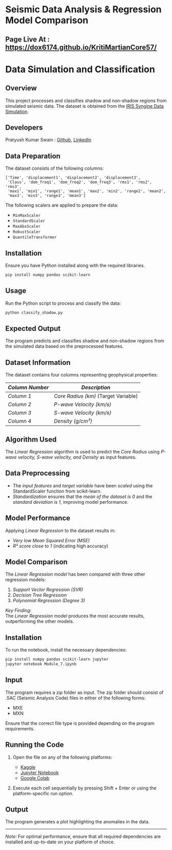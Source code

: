 # Seismic Data Analysis & Regression Model Comparison

## Page Live At : https://dox6174.github.io/KritiMartianCore57/

# Data Simulation and Classification

## Overview
This project processes and classifies shadow and non-shadow regions from simulated seismic data. The dataset is obtained from the [IRIS Syngine Data Simulation](https://ds.iris.edu/ds/products/syngine/).

## Developers

Pratyush Kumar Swain : [Github](https://github.com/Pratyush439), [LinkedIn](https://www.linkedin.com/in/pratyush-kumar-swain-2313482a5/)



## Data Preparation
The dataset consists of the following columns:

```
['Time', 'displacement1', 'displacement2', 'displacement3',
 'Class', 'dom_freq1', 'dom_freq2', 'dom_freq3', 'rms1', 'rms2', 'rms3',
 'max1', 'min1', 'range1', 'mean1', 'max2', 'min2', 'range2', 'mean2',
 'max3', 'min3', 'range3', 'mean3']
```

The following scalers are applied to prepare the data:
- `MinMaxScaler`
- `StandardScaler`
- `MaxAbsScaler`
- `RobustScaler`
- `QuantileTransformer`

## Installation
Ensure you have Python installed along with the required libraries.

```sh
pip install numpy pandas scikit-learn
```

## Usage
Run the Python script to process and classify the data:

```sh
python classify_shadow.py
```

## Expected Output
The program predicts and classifies shadow and non-shadow regions from the simulated data based on the preprocessed features.


## Dataset Information
The dataset contains four columns representing geophysical properties:

| *Column Number* | *Description* |
|------------------|----------------|
| *Column 1* | *Core Radius (km)* (Target Variable) |
| *Column 2* | *P-wave Velocity (km/s)* |
| *Column 3* | *S-wave Velocity (km/s)* |
| *Column 4* | *Density (g/cm³)* |

## Algorithm Used
The *Linear Regression* algorithm is used to predict the *Core Radius* using *P-wave velocity, S-wave velocity, and Density* as input features.

## Data Preprocessing
- The *input features* and *target variable* have been *scaled* using the StandardScaler function from scikit-learn.
- *Standardization* ensures that the *mean of the dataset is 0* and the *standard deviation is 1*, improving model performance.

## Model Performance
Applying *Linear Regression* to the dataset results in:
- *Very low Mean Squared Error (MSE)*
- *R² score close to 1* (indicating high accuracy)

## Model Comparison
The *Linear Regression model* has been compared with three other regression models:
1. *Support Vector Regression (SVR)*
2. *Decision Tree Regression*
3. *Polynomial Regression (Degree 3)*

*Key Finding:*  
The *Linear Regression model* produces the most accurate results, outperforming the other models.

## Installation
To run the notebook, install the necessary dependencies:

```bash
pip install numpy pandas scikit-learn jupyter
jupyter notebook Module_7.ipynb
```


## Input
The program requires a zip folder as input. The zip folder should consist of .SAC (Seismic Analysis Code) files in either of the following forms:

- MXE
- MXN

Ensure that the correct file type is provided depending on the program requirements.

## Running the Code
1. Open the file on any of the following platforms:
   - [Kaggle](https://www.kaggle.com/)
   - [Jupyter Notebook](https://jupyter.org/)
   - [Google Colab](https://colab.research.google.com/)

2. Execute each cell sequentially by pressing Shift + Enter or using the platform-specific run option.

## Output
The program generates a plot highlighting the anomalies in the data.

---

*Note:* For optimal performance, ensure that all required dependencies are installed and up-to-date on your platform of choice.
